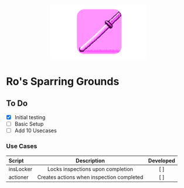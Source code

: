 <p align="center">
<img src="roBin/bokken.png" height="150">
</p>

# Ro's Sparring Grounds

## To Do
- [x] Initial testing
- [ ] Basic Setup
- [ ] Add 10 Usecases

### Use Cases
| Script      | Description | Developed     |
| :---        |    :----:   |    :----:     |
| insLocker   | Locks inspections upon completion       |       [ ]     |
| actioner   | Creates actions when inspection completed        | [ ]      |
